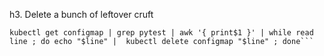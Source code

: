 h3. Delete a bunch of leftover cruft
```
kubectl get configmap | grep pytest | awk '{ print$1 }' | while read line ; do echo "$line" |  kubectl delete configmap "$line" ; done```
